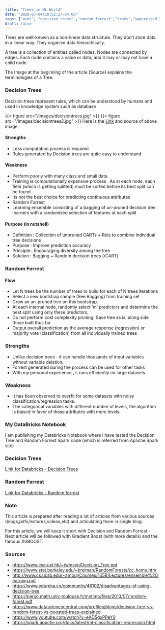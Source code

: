 ```yaml
---
title: "Trees in ML World"
date: "2020-07-04T10:52:27-04:00"
tags: ["aiml", "decision trees" ,"random forrest","trees","supervised learning"]
draft: false
---
```


Trees are well-known as a non-linear data structure. They don’t store data in a linear way. They organize data hierarchically.

A tree is a collection of entities called nodes. Nodes are connected by edges. Each node contains a value or data, and it may or may not have a child node.

The Image at the beginning of the article (Source) explains the terminologies of a Tree.

### Decision Trees
Decision trees represent rules, which can be understood by humans and used in knowledge system such as database

{{< figure src="/images/decisiontrees.jpg" >}}
{{< figure src="/images/decisiontrees2.jpg" >}}
Here is the [Link](https://www.youtube.com/watch?v=eKD5gxPPeY0) and source of above image

#### Strengths
* Less computation process is required
* Rules generated by Decision trees are quite easy to understand

#### Weakness
* Perform poorly with many class and small data.
* Training is computationally expensive process . As at each node, each field (which is getting splitted) must be sorted before its best split can be found.
* Its not the best choice for predicting continuous attributes
* Random Forrest
* Learning ensemble consisting of a bagging of un-pruned decision tree learners with a randomized selection of features at each split

#### Purpose (in nutshell)
* Definition : Collection of unpruned CARTs + Rule to combine individual tree decisions
* Purpose : Improve prediction accuracy
* Principle : Encouraging diversity among the tree
* Solution : Bagging + Random decision trees (rCART)

### Random Forrest

#### Flow
* Let N trees be the number of trees to build for each of N trees iterations
* Select a new bootstrap sample (See Bagging) from training set
* Grow an un-pruned tree on this bootstrap.
* At each internal node, randomly select ‘m’ predictors and determine the best split using only these predictors.
* Do not perform cost complexity pruning. Save tree as is, along side those built thus far.
* Output overall prediction as the average response (regression) or majority vote (classification) from all individually trained trees

### Strengths
* Unlike decision trees - it can handle thousands of input variables without variable deletion.
* Forrest generated during the process can be used for other tasks
* With my personal experience , it runs efficiently on large datasets

### Weakness
* It has been observed to overfit for some datasets with noisy classification/regression tasks.
* The categorical variables with different number of levels, the algorithm is biased in favor of those attributes with more levels.

### My DataBricks Notebook
I am publishing my Databricks Notebook where I have tested the Decision Tree and Random Forrest Spark code (which is referred from Apache Spark site)

### Decision Trees
[Link for Databricks - Decision Trees](https://databricks-prod-cloudfront.cloud.databricks.com/public/4027ec902e239c93eaaa8714f173bcfc/2718522690254083/2090336460746042/4283590658906401/latest.html)

### Random Forrest
[Link for Databricks - Random forrest](https://databricks-prod-cloudfront.cloud.databricks.com/public/4027ec902e239c93eaaa8714f173bcfc/2718522690254083/1766630042158090/4283590658906401/latest.html)

### Note
This article is prepared after reading a lot of articles from various sources (blogs,pdfs,lectures,videos,etc) and articulating them in single blog.

For this article, we will keep it short with Decision and Random Forrest - Next article will be followed with Gradient Boost (with more details) and the famous XGBOOST.

### Sources
* https://www.cse.ust.hk/~twinsen/Decision_Tree.ppt
* https://www.stat.berkeley.edu/~breiman/RandomForests/cc_home.htm
* http://www.cs.ucsb.edu/~ambuj/Courses/165B/Lectures/ensemble%20learning.ppt
* https://www.edureka.co/community/46102/disadvantages-of-using-decision-tree
* https://perso.math.univ-toulouse.fr/motimo/files/2013/07/random-forest.pdf
* https://www.datasciencecentral.com/profiles/blogs/decision-tree-vs-random-forest-vs-boosted-trees-explained
* https://www.youtube.com/watch?v=eKD5gxPPeY0
* https://spark.apache.org/docs/latest/ml-classification-regression.html